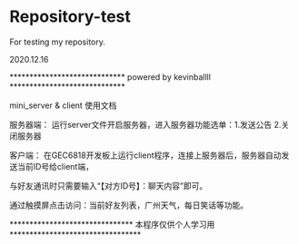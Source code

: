 # Repository-test
For testing my repository.


2020.12.16

*****************************    powered by kevinballll    *****************************

mini_server & client 使用文档

服务器端：
运行server文件开启服务器，进入服务器功能选单：1.发送公告  2.关闭服务器

客户端：
在GEC6818开发板上运行client程序，连接上服务器后，服务器自动发送当前ID号给client端，

与好友通讯时只需要输入“【对方ID号】：聊天内容”即可。

通过触摸屏点击访问：当前好友列表，广州天气，每日笑话等功能。

*******************************    本程序仅供个人学习用    *********************************
